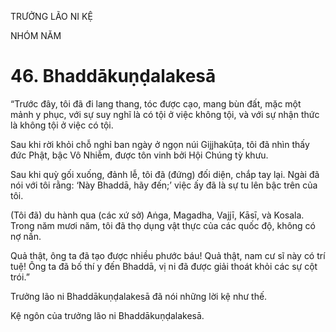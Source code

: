 TRƯỞNG LÃO NI KỆ

NHÓM NĂM

# 46. Bhaddākuṇḍalakesā

“Trước đây, tôi đã đi lang thang, tóc được cạo, mang bùn đất, mặc một mảnh y phục, với sự suy nghĩ là có tội ở việc không tội, và với sự nhận thức là không tội ở việc có tội.

Sau khi rời khỏi chỗ nghỉ ban ngày ở ngọn núi Gijjhakūṭa, tôi đã nhìn thấy đức Phật, bậc Vô Nhiễm, được tôn vinh bởi Hội Chúng tỳ khưu.

Sau khi quỳ gối xuống, đảnh lễ, tôi đã (đứng) đối diện, chắp tay lại. Ngài đã nói với tôi rằng: ‘Này Bhaddā, hãy đến;’ việc ấy đã là sự tu lên bậc trên của tôi.

(Tôi đã) du hành qua (các xứ sở) Aṅga, Magadha, Vajjī, Kāsī, và Kosala. Trong năm mươi năm, tôi đã thọ dụng vật thực của các quốc độ, không có nợ nần.

Quả thật, ông ta đã tạo được nhiều phước báu! Quả thật, nam cư sĩ này có trí tuệ! Ông ta đã bố thí y đến Bhaddā, vị ni đã được giải thoát khỏi các sự cột trói.”

Trưởng lão ni Bhaddākuṇḍalakesā đã nói những lời kệ như thế.

Kệ ngôn của trưởng lão ni Bhaddākuṇḍalakesā.
